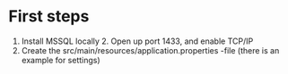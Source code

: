 
# First steps
1. Install  MSSQL locally
   2. Open up port 1433, and enable TCP/IP
3. Create the src/main/resources/application.properties -file (there is an example for settings)



